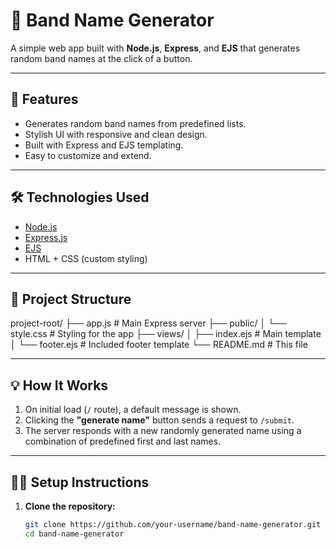 # 🎸 Band Name Generator

A simple web app built with **Node.js**, **Express**, and **EJS** that generates random band names at the click of a button.

---

## 🚀 Features

- Generates random band names from predefined lists.
- Stylish UI with responsive and clean design.
- Built with Express and EJS templating.
- Easy to customize and extend.

---

## 🛠️ Technologies Used

- [Node.js](https://nodejs.org/)
- [Express.js](https://expressjs.com/)
- [EJS](https://ejs.co/)
- HTML + CSS (custom styling)

---

## 📁 Project Structure

project-root/
├── app.js # Main Express server
├── public/
│ └── style.css # Styling for the app
├── views/
│ ├── index.ejs # Main template
│ └── footer.ejs # Included footer template
└── README.md # This file


---

## 💡 How It Works

1. On initial load (`/` route), a default message is shown.
2. Clicking the **"generate name"** button sends a request to `/submit`.
3. The server responds with a new randomly generated name using a combination of predefined first and last names.

---

## 🧑‍💻 Setup Instructions

1. **Clone the repository:**

   ```bash
   git clone https://github.com/your-username/band-name-generator.git
   cd band-name-generator
